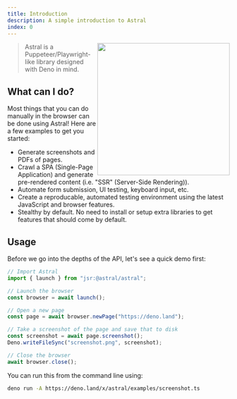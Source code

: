 ```yaml
---
title: Introduction
description: A simple introduction to Astral
index: 0
---
```


<img src="/icon.png" height="300" width="300" align="right"/>

> Astral is a Puppeteer/Playwright-like library designed with Deno in mind.

## What can I do?

Most things that you can do manually in the browser can be done using Astral!
Here are a few examples to get you started:

- Generate screenshots and PDFs of pages.
- Crawl a SPA (Single-Page Application) and generate pre-rendered content (i.e.
  "SSR" (Server-Side Rendering)).
- Automate form submission, UI testing, keyboard input, etc.
- Create a reproducable, automated testing environment using the latest
  JavaScript and browser features.
- Stealthy by default. No need to install or setup extra libraries to get
  features that should come by default.

## Usage

Before we go into the depths of the API, let's see a quick demo first:

```ts
// Import Astral
import { launch } from "jsr:@astral/astral";

// Launch the browser
const browser = await launch();

// Open a new page
const page = await browser.newPage("https://deno.land");

// Take a screenshot of the page and save that to disk
const screenshot = await page.screenshot();
Deno.writeFileSync("screenshot.png", screenshot);

// Close the browser
await browser.close();
```

You can run this from the command line using:

```bash
deno run -A https://deno.land/x/astral/examples/screenshot.ts
```
